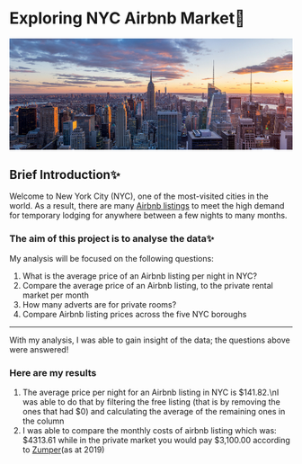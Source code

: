 # Exploring NYC Airbnb Market🚀
<img src="./nyc.jpeg">
<h2>Brief Introduction✨</h2>
Welcome to New York City (NYC), one of the most-visited cities in the world. As a result, there are many <a href="https://www.airbnb.com/">Airbnb listings</a> to meet the high demand for temporary lodging for anywhere between a few nights to many months.

<h3>The aim of this project is to analyse the data✨</h3>
My analysis will be focused on the following questions:
<ol>
  <li>What is the average price of an Airbnb listing per night in NYC?</li>
  <li>Compare the average price of an Airbnb listing, to the private rental market per month</li>
  <li>How many adverts are for private rooms?</li>
  <li>Compare Airbnb listing prices across the five NYC boroughs</li>
</ol>

_________________________________________________________________________________
<p>With my analysis, I was able to gain insight of the data; the questions above were answered!</p>
<h3>Here are my results</h3>
<ol>
  <li>The average price per night for an Airbnb listing in NYC is $141.82.\nI was able to do that by filtering the free listing (that is by removing the ones that had $0) and calculating the average of the remaining ones in the column</li>
  <li>I was able to compare the monthly costs of airbnb listing which was: $4313.61 while in the private market you would pay $3,100.00 according to <a href="https://www.zumper.com/">Zumper</a>(as at 2019)</li>
</ol>

